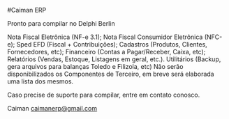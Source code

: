 #Caiman ERP

Pronto para compilar no Delphi Berlin

Nota Fiscal Eletrônica (NF-e 3.1);
Nota Fiscal Consumidor Eletrônica (NFC-e);
Sped EFD (Fiscal + Contribuições);
Cadastros (Produtos, Clientes, Fornecedores, etc);
Financeiro (Contas a Pagar/Receber, Caixa, etc);
Relatórios (Vendas, Estoque, Listagens em geral, etc.).
Utilitários (Backup, gera arquivos para balanças Toledo e Filizola, etc)
Não serão disponibilizados os Componentes de Terceiro, em breve será elaborada uma lista dos mesmos.

Caso precise de suporte para compilar, entre em contato conosco.

Caiman caimanerp@gmail.com
